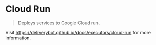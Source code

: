 # Cloud Run

> Deploys services to Google Cloud run.

Visit https://deliverybot.github.io/docs/executors/cloud-run for more
information.
